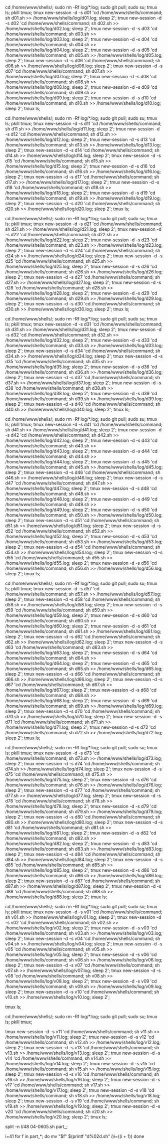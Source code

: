 cd /home/www/shells/;
sudo rm -Rf log/*.log;
sudo git pull;
sudo su;
tmux ls;
pkill tmux;
tmux new-session -d -s d01 'cd /home/www/shells/command; sh d01.sh >> /home/www/shells/log/d01.log; sleep 2';
tmux new-session -d -s d02 'cd /home/www/shells/command; sh d02.sh >> /home/www/shells/log/d02.log; sleep 2';
tmux new-session -d -s d03 'cd /home/www/shells/command; sh d03.sh >> /home/www/shells/log/d03.log; sleep 2';
tmux new-session -d -s d04 'cd /home/www/shells/command; sh d04.sh >> /home/www/shells/log/d04.log; sleep 2';
tmux new-session -d -s d05 'cd /home/www/shells/command; sh d05.sh >> /home/www/shells/log/d05.log; sleep 2';
tmux new-session -d -s d06 'cd /home/www/shells/command; sh d06.sh >> /home/www/shells/log/d06.log; sleep 2';
tmux new-session -d -s d07 'cd /home/www/shells/command; sh d07.sh >> /home/www/shells/log/d07.log; sleep 2';
tmux new-session -d -s d08 'cd /home/www/shells/command; sh d08.sh >> /home/www/shells/log/d08.log; sleep 2';
tmux new-session -d -s d09 'cd /home/www/shells/command; sh d09.sh >> /home/www/shells/log/d09.log; sleep 2';
tmux new-session -d -s d10 'cd /home/www/shells/command; sh d10.sh >> /home/www/shells/log/d10.log; sleep 2';
tmux ls;





cd /home/www/shells/;
sudo rm -Rf log/*.log;
sudo git pull;
sudo su;
tmux ls;
pkill tmux;
tmux new-session -d -s d11 'cd /home/www/shells/command; sh d11.sh >> /home/www/shells/log/d11.log; sleep 2';
tmux new-session -d -s d12 'cd /home/www/shells/command; sh d12.sh >> /home/www/shells/log/d12.log; sleep 2';
tmux new-session -d -s d13 'cd /home/www/shells/command; sh d13.sh >> /home/www/shells/log/d13.log; sleep 2';
tmux new-session -d -s d14 'cd /home/www/shells/command; sh d14.sh >> /home/www/shells/log/d14.log; sleep 2';
tmux new-session -d -s d15 'cd /home/www/shells/command; sh d15.sh >> /home/www/shells/log/d15.log; sleep 2';
tmux new-session -d -s d16 'cd /home/www/shells/command; sh d16.sh >> /home/www/shells/log/d16.log; sleep 2';
tmux new-session -d -s d17 'cd /home/www/shells/command; sh d17.sh >> /home/www/shells/log/d17.log; sleep 2';
tmux new-session -d -s d18 'cd /home/www/shells/command; sh d18.sh >> /home/www/shells/log/d18.log; sleep 2';
tmux new-session -d -s d19 'cd /home/www/shells/command; sh d19.sh >> /home/www/shells/log/d19.log; sleep 2';
tmux new-session -d -s d20 'cd /home/www/shells/command; sh d20.sh >> /home/www/shells/log/d20.log; sleep 2';
tmux ls;






cd /home/www/shells/;
sudo rm -Rf log/*.log;
sudo git pull;
sudo su;
tmux ls;
pkill tmux;
tmux new-session -d -s d21 'cd /home/www/shells/command; sh d21.sh >> /home/www/shells/log/d21.log; sleep 2';
tmux new-session -d -s d22 'cd /home/www/shells/command; sh d22.sh >> /home/www/shells/log/d22.log; sleep 2';
tmux new-session -d -s d23 'cd /home/www/shells/command; sh d23.sh >> /home/www/shells/log/d23.log; sleep 2';
tmux new-session -d -s d24 'cd /home/www/shells/command; sh d24.sh >> /home/www/shells/log/d24.log; sleep 2';
tmux new-session -d -s d25 'cd /home/www/shells/command; sh d25.sh >> /home/www/shells/log/d25.log; sleep 2';
tmux new-session -d -s d26 'cd /home/www/shells/command; sh d26.sh >> /home/www/shells/log/d26.log; sleep 2';
tmux new-session -d -s d27 'cd /home/www/shells/command; sh d27.sh >> /home/www/shells/log/d27.log; sleep 2';
tmux new-session -d -s d28 'cd /home/www/shells/command; sh d28.sh >> /home/www/shells/log/d28.log; sleep 2';
tmux new-session -d -s d29 'cd /home/www/shells/command; sh d29.sh >> /home/www/shells/log/d29.log; sleep 2';
tmux new-session -d -s d30 'cd /home/www/shells/command; sh d30.sh >> /home/www/shells/log/d30.log; sleep 2';
tmux ls;






cd /home/www/shells/;
sudo rm -Rf log/*.log;
sudo git pull;
sudo su;
tmux ls;
pkill tmux;
tmux new-session -d -s d31 'cd /home/www/shells/command; sh d31.sh >> /home/www/shells/log/d31.log; sleep 2';
tmux new-session -d -s d32 'cd /home/www/shells/command; sh d32.sh >> /home/www/shells/log/d32.log; sleep 2';
tmux new-session -d -s d33 'cd /home/www/shells/command; sh d33.sh >> /home/www/shells/log/d33.log; sleep 2';
tmux new-session -d -s d34 'cd /home/www/shells/command; sh d34.sh >> /home/www/shells/log/d34.log; sleep 2';
tmux new-session -d -s d35 'cd /home/www/shells/command; sh d35.sh >> /home/www/shells/log/d35.log; sleep 2';
tmux new-session -d -s d36 'cd /home/www/shells/command; sh d36.sh >> /home/www/shells/log/d36.log; sleep 2';
tmux new-session -d -s d37 'cd /home/www/shells/command; sh d37.sh >> /home/www/shells/log/d37.log; sleep 2';
tmux new-session -d -s d38 'cd /home/www/shells/command; sh d38.sh >> /home/www/shells/log/d38.log; sleep 2';
tmux new-session -d -s d39 'cd /home/www/shells/command; sh d39.sh >> /home/www/shells/log/d39.log; sleep 2';
tmux new-session -d -s d40 'cd /home/www/shells/command; sh d40.sh >> /home/www/shells/log/d40.log; sleep 2';
tmux ls;





cd /home/www/shells/;
sudo rm -Rf log/*.log;
sudo git pull;
sudo su;
tmux ls;
pkill tmux;
tmux new-session -d -s d41 'cd /home/www/shells/command; sh d41.sh >> /home/www/shells/log/d41.log; sleep 2';
tmux new-session -d -s d42 'cd /home/www/shells/command; sh d42.sh >> /home/www/shells/log/d42.log; sleep 2';
tmux new-session -d -s d43 'cd /home/www/shells/command; sh d43.sh >> /home/www/shells/log/d43.log; sleep 2';
tmux new-session -d -s d44 'cd /home/www/shells/command; sh d44.sh >> /home/www/shells/log/d44.log; sleep 2';
tmux new-session -d -s d45 'cd /home/www/shells/command; sh d45.sh >> /home/www/shells/log/d45.log; sleep 2';
tmux new-session -d -s d46 'cd /home/www/shells/command; sh d46.sh >> /home/www/shells/log/d46.log; sleep 2';
tmux new-session -d -s d47 'cd /home/www/shells/command; sh d47.sh >> /home/www/shells/log/d47.log; sleep 2';
tmux new-session -d -s d48 'cd /home/www/shells/command; sh d48.sh >> /home/www/shells/log/d48.log; sleep 2';
tmux new-session -d -s d49 'cd /home/www/shells/command; sh d49.sh >> /home/www/shells/log/d49.log; sleep 2';
tmux new-session -d -s d50 'cd /home/www/shells/command; sh d50.sh >> /home/www/shells/log/d50.log; sleep 2';
tmux new-session -d -s d51 'cd /home/www/shells/command; sh d51.sh >> /home/www/shells/log/d51.log; sleep 2';
tmux new-session -d -s d52 'cd /home/www/shells/command; sh d52.sh >> /home/www/shells/log/d52.log; sleep 2';
tmux new-session -d -s d53 'cd /home/www/shells/command; sh d53.sh >> /home/www/shells/log/d53.log; sleep 2';
tmux new-session -d -s d54 'cd /home/www/shells/command; sh d54.sh >> /home/www/shells/log/d54.log; sleep 2';
tmux new-session -d -s d55 'cd /home/www/shells/command; sh d55.sh >> /home/www/shells/log/d55.log; sleep 2';
tmux new-session -d -s d56 'cd /home/www/shells/command; sh d56.sh >> /home/www/shells/log/d56.log; sleep 2';
tmux ls;








cd /home/www/shells/;
sudo rm -Rf log/*.log;
sudo git pull;
sudo su;
tmux ls;
pkill tmux;
tmux new-session -d -s d57 'cd /home/www/shells/command; sh d57.sh >> /home/www/shells/log/d57.log; sleep 2';
tmux new-session -d -s d58 'cd /home/www/shells/command; sh d58.sh >> /home/www/shells/log/d58.log; sleep 2';
tmux new-session -d -s d59 'cd /home/www/shells/command; sh d59.sh >> /home/www/shells/log/d59.log; sleep 2';
tmux new-session -d -s d60 'cd /home/www/shells/command; sh d60.sh >> /home/www/shells/log/d60.log; sleep 2';
tmux new-session -d -s d61 'cd /home/www/shells/command; sh d61.sh >> /home/www/shells/log/d61.log; sleep 2';
tmux new-session -d -s d62 'cd /home/www/shells/command; sh d62.sh >> /home/www/shells/log/d62.log; sleep 2';
tmux new-session -d -s d63 'cd /home/www/shells/command; sh d63.sh >> /home/www/shells/log/d63.log; sleep 2';
tmux new-session -d -s d64 'cd /home/www/shells/command; sh d64.sh >> /home/www/shells/log/d64.log; sleep 2';
tmux new-session -d -s d65 'cd /home/www/shells/command; sh d65.sh >> /home/www/shells/log/d65.log; sleep 2';
tmux new-session -d -s d66 'cd /home/www/shells/command; sh d66.sh >> /home/www/shells/log/d66.log; sleep 2';
tmux new-session -d -s d67 'cd /home/www/shells/command; sh d67.sh >> /home/www/shells/log/d67.log; sleep 2';
tmux new-session -d -s d68 'cd /home/www/shells/command; sh d68.sh >> /home/www/shells/log/d68.log; sleep 2';
tmux new-session -d -s d69 'cd /home/www/shells/command; sh d69.sh >> /home/www/shells/log/d69.log; sleep 2';
tmux new-session -d -s d70 'cd /home/www/shells/command; sh d70.sh >> /home/www/shells/log/d70.log; sleep 2';
tmux new-session -d -s d71 'cd /home/www/shells/command; sh d71.sh >> /home/www/shells/log/d71.log; sleep 2';
tmux new-session -d -s d72 'cd /home/www/shells/command; sh d72.sh >> /home/www/shells/log/d72.log; sleep 2';
tmux ls;



cd /home/www/shells/;
sudo rm -Rf log/*.log;
sudo git pull;
sudo su;
tmux ls;
pkill tmux;
tmux new-session -d -s d73 'cd /home/www/shells/command; sh d73.sh >> /home/www/shells/log/d73.log; sleep 2';
tmux new-session -d -s d74 'cd /home/www/shells/command; sh d74.sh >> /home/www/shells/log/d74.log; sleep 2';
tmux new-session -d -s d75 'cd /home/www/shells/command; sh d75.sh >> /home/www/shells/log/d75.log; sleep 2';
tmux new-session -d -s d76 'cd /home/www/shells/command; sh d76.sh >> /home/www/shells/log/d76.log; sleep 2';
tmux new-session -d -s d77 'cd /home/www/shells/command; sh d77.sh >> /home/www/shells/log/d77.log; sleep 2';
tmux new-session -d -s d78 'cd /home/www/shells/command; sh d78.sh >> /home/www/shells/log/d78.log; sleep 2';
tmux new-session -d -s d79 'cd /home/www/shells/command; sh d79.sh >> /home/www/shells/log/d79.log; sleep 2';
tmux new-session -d -s d80 'cd /home/www/shells/command; sh d80.sh >> /home/www/shells/log/d80.log; sleep 2';
tmux new-session -d -s d81 'cd /home/www/shells/command; sh d81.sh >> /home/www/shells/log/d81.log; sleep 2';
tmux new-session -d -s d82 'cd /home/www/shells/command; sh d82.sh >> /home/www/shells/log/d82.log; sleep 2';
tmux new-session -d -s d83 'cd /home/www/shells/command; sh d83.sh >> /home/www/shells/log/d83.log; sleep 2';
tmux new-session -d -s d84 'cd /home/www/shells/command; sh d84.sh >> /home/www/shells/log/d84.log; sleep 2';
tmux new-session -d -s d85 'cd /home/www/shells/command; sh d85.sh >> /home/www/shells/log/d85.log; sleep 2';
tmux new-session -d -s d86 'cd /home/www/shells/command; sh d86.sh >> /home/www/shells/log/d86.log; sleep 2';
tmux new-session -d -s d87 'cd /home/www/shells/command; sh d87.sh >> /home/www/shells/log/d87.log; sleep 2';
tmux new-session -d -s d88 'cd /home/www/shells/command; sh d88.sh >> /home/www/shells/log/d88.log; sleep 2';
tmux ls;






cd /home/www/shells/;
sudo rm -Rf log/*.log;
sudo git pull;
sudo su;
tmux ls;
pkill tmux;
tmux new-session -d -s v01 'cd /home/www/shells/command; sh v01.sh >> /home/www/shells/log/v01.log; sleep 2';
tmux new-session -d -s v02 'cd /home/www/shells/command; sh v02.sh >> /home/www/shells/log/v02.log; sleep 2';
tmux new-session -d -s v03 'cd /home/www/shells/command; sh v03.sh >> /home/www/shells/log/v03.log; sleep 2';
tmux new-session -d -s v04 'cd /home/www/shells/command; sh v04.sh >> /home/www/shells/log/v04.log; sleep 2';
tmux new-session -d -s v05 'cd /home/www/shells/command; sh v05.sh >> /home/www/shells/log/v05.log; sleep 2';
tmux new-session -d -s v06 'cd /home/www/shells/command; sh v06.sh >> /home/www/shells/log/v06.log; sleep 2';
tmux new-session -d -s v07 'cd /home/www/shells/command; sh v07.sh >> /home/www/shells/log/v07.log; sleep 2';
tmux new-session -d -s v08 'cd /home/www/shells/command; sh v08.sh >> /home/www/shells/log/v08.log; sleep 2';
tmux new-session -d -s v09 'cd /home/www/shells/command; sh v09.sh >> /home/www/shells/log/v09.log; sleep 2';
tmux new-session -d -s v10 'cd /home/www/shells/command; sh v10.sh >> /home/www/shells/log/v10.log; sleep 2';

tmux ls;





cd /home/www/shells/;
sudo rm -Rf log/*.log;
sudo git pull;
sudo su;
tmux ls;
pkill tmux;

tmux new-session -d -s v11 'cd /home/www/shells/command; sh v11.sh >> /home/www/shells/log/v11.log; sleep 2';
tmux new-session -d -s v12 'cd /home/www/shells/command; sh v12.sh >> /home/www/shells/log/v12.log; sleep 2';
tmux new-session -d -s v13 'cd /home/www/shells/command; sh v13.sh >> /home/www/shells/log/v13.log; sleep 2';
tmux new-session -d -s v14 'cd /home/www/shells/command; sh v14.sh >> /home/www/shells/log/v14.log; sleep 2';
tmux new-session -d -s v15 'cd /home/www/shells/command; sh v15.sh >> /home/www/shells/log/v15.log; sleep 2';
tmux new-session -d -s v16 'cd /home/www/shells/command; sh v16.sh >> /home/www/shells/log/v16.log; sleep 2';
tmux new-session -d -s v17 'cd /home/www/shells/command; sh v17.sh >> /home/www/shells/log/v17.log; sleep 2';
tmux new-session -d -s v18 'cd /home/www/shells/command; sh v18.sh >> /home/www/shells/log/v18.log; sleep 2';
tmux new-session -d -s v19 'cd /home/www/shells/command; sh v19.sh >> /home/www/shells/log/v19.log; sleep 2';
tmux new-session -d -s v20 'cd /home/www/shells/command; sh v20.sh >> /home/www/shells/log/v20.log; sleep 2';
tmux ls;









split -n l/48 04-0605.sh part_;

i=41
for f in part_*; do
  mv "$f" $(printf "d%02d.sh" $i)
  i=$((i + 1))
done